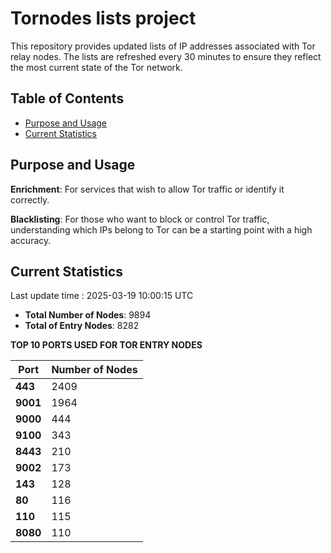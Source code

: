 # Tornodes lists project

This repository provides updated lists of IP addresses associated with Tor relay nodes. The lists are refreshed every 30 minutes to ensure they reflect the most current state of the Tor network.

## Table of Contents

- [Purpose and Usage](#purpose-and-usage)
- [Current Statistics](#current-statistics)


## Purpose and Usage

**Enrichment**: For services that wish to allow Tor traffic or identify it correctly.

**Blacklisting**: For those who want to block or control Tor traffic, understanding which IPs belong to Tor can be a starting point with a high accuracy.

## Current Statistics

Last update time : 2025-03-19 10:00:15 UTC

- **Total Number of Nodes**: 9894
- **Total of Entry Nodes**: 8282

**TOP 10 PORTS USED FOR TOR ENTRY NODES**

| **Port** | **Number of Nodes** |
|------|-----------------|
| **443**   | 2409  |
| **9001**   | 1964  |
| **9000**   | 444  |
| **9100**   | 343  |
| **8443**   | 210  |
| **9002**   | 173  |
| **143**   | 128  |
| **80**   | 116  |
| **110**   | 115  |
| **8080**   | 110  |


